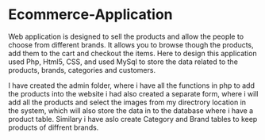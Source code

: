 # Ecommerce-Application
Web application is designed to sell the products and allow the people to choose from different brands. 
It allows you to browse though the products, add them to the cart and checkout the items.
Here to design this application used Php, Html5, CSS, and used MySql to store the data related to the
products, brands, categories and customers.

I have created the admin folder, where i have all the functions in php to add the products into the website 
i had also created a separate form, where i will add all the products and select the images from my directrory 
location in the system, which will also store the data in to the database where i have a product table. 
Similary i have aslo create Category and Brand tables to keep products of diffrent brands.
